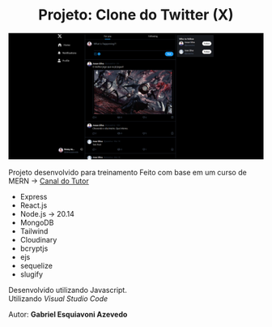 <h1 align="center">Projeto: Clone do Twitter (X)</h1>

![Demo App](/frontend/public/funcionamento_screenshot.png)

Projeto desenvolvido para treinamento
Feito com base em um curso de MERN -> [Canal do Tutor](https://www.youtube.com/@asaprogrammer_)


* Express
* React.js
* Node.js -> 20.14
* MongoDB
* Tailwind
* Cloudinary
* bcryptjs
* ejs
* sequelize
* slugify

Desenvolvido utilizando Javascript.  
Utilizando _Visual Studio Code_


Autor: **Gabriel Esquiavoni Azevedo**
